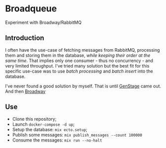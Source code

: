 # Broadqueue

Experiment with Broadway/RabbitMQ

## Introduction

I often have the use-case of fetching messages from RabbitMQ, processing them and storing them in the database, *while keeping their order at the same time*. 
That implies only one consumer - thus no concurrency - and very limited throughput. 
I've tried many solution but the best fit for this specific use-case was to use _batch processing_ and _batch insert_ into the database.

I've never found a good solution by myself. That is until [GenStage](https://github.com/elixir-lang/gen_stage) came out. And then [Broadway](https://github.com/plataformatec/broadway)

## Use

* Clone this repository;
* Launch `docker-compose -d up`;
* Setup the database: `mix ecto.setup`;
* Publish some messages: `mix publish_messages --count 100000`
* Consume the messages: `mix run --no-halt`
